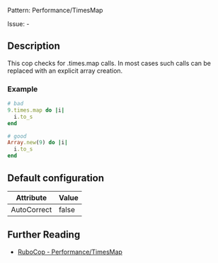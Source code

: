 Pattern: Performance/TimesMap

Issue: -

## Description

This cop checks for .times.map calls.
In most cases such calls can be replaced
with an explicit array creation.

### Example

```ruby
# bad
9.times.map do |i|
  i.to_s
end

# good
Array.new(9) do |i|
  i.to_s
end
```

## Default configuration

Attribute | Value
--- | ---
AutoCorrect | false

## Further Reading

* [RuboCop - Performance/TimesMap](https://rubocop.readthedocs.io/en/latest/cops_performance/#performancetimesmap)
